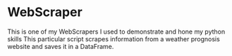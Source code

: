 # WebScraper
This is one of my WebScrapers I used to demonstrate and hone my python skills
This particular script scrapes information from a weather prognosis website and saves it in a DataFrame.
